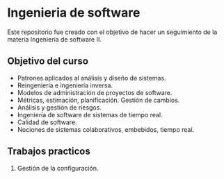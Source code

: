 # Ingenieria de software
Este repositorio fue creado con el objetivo de hacer un seguimiento de la materia Ingenieria de software II.

## Objetivo del curso
* Patrones aplicados al análisis y diseño de sistemas.
* Reingeniería e ingeniería inversa.
* Modelos de administración de proyectos de software.
* Métricas, estimación, planificación. Gestión de cambios.
* Análisis y gestión de riesgos.
* Ingeniería de software de sistemas de tiempo real.
* Calidad de software.
* Nociones de sistemas colaborativos, embebidos, tiempo real.

## Trabajos practicos
1. Gestión de la configuración.